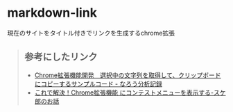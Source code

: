 # markdown-link
現在のサイトをタイトル付きでリンクを生成するchrome拡張

>## 参考にしたリンク
>- [Chrome拡張機能開発　選択中の文字列を取得して、クリップボードにコピーするサンプルコード - なろう分析記録](https://karupoimou.hatenablog.com/entry/2019/04/22/052445)
>- [これで解決！Chrome拡張機能 にコンテストメニューを表示する-スケ郎のお話](https://www.sukerou.com/2020/11/chrome.html)